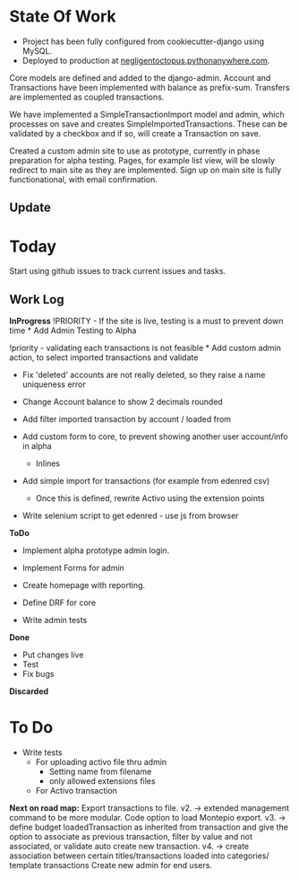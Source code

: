 # State Of Work

* Project has been fully configured from cookiecutter-django using MySQL.
* Deployed to production at [negligentoctopus.pythonanywhere.com](negligentoctopus.pythonanywhere.com).

Core models are defined and added to the django-admin.
Account and Transactions have been implemented with balance as prefix-sum.
Transfers are implemented as coupled transactions.

We have implemented a SimpleTransactionImport model and admin, which processes on save and creates SimpleImportedTransactions. These can be validated by a checkbox and if so, will create a Transaction on save.

Created a custom admin site to use as prototype, currently in phase preparation for alpha testing. Pages, for example list view, will be slowly redirect to main site as they are implemented.
Sign up on main site is fully functionational, with email confirmation.

## Update

# Today

Start using github issues to track current issues and tasks.

## Work Log
__InProgress__
!PRIORITY - If the site is live, testing is a must to prevent down time
    * Add Admin Testing to Alpha

!priority - validating each transactions is not feasible
    * Add custom admin action, to select imported transactions and validate

* Fix 'deleted' accounts are not really deleted, so they raise a name uniqueness error

* Change Account balance to show 2 decimals rounded

* Add filter imported transaction by account / loaded from

* Add custom form to core, to prevent showing another user account/info in alpha
    * Inlines

* Add simple import for transactions (for example from edenred csv)
    * Once this is defined, rewrite Activo using the extension points

* Write selenium script to get edenred - use js from browser

__ToDo__
* Implement alpha prototype admin login.
* Implement Forms for admin

* Create homepage with reporting.

* Define DRF for core
* Write admin tests


__Done__
* Put changes live
* Test
* Fix bugs

__Discarded__

# To Do
* Write tests
    * For uploading activo file thru admin
        * Setting name from filename
        * only allowed extensions files
    * For Activo transaction

__Next on road map:__
    Export transactions to file.
        v2. -> extended management command to be more modular. Code option to load Montepio export.
        v3. -> define budget loadedTransaction as inherited from transaction and give the option to associate as previous transaction, filter by value and not associated, or validate auto create new transaction.
        v4. -> create association between certain titles/transactions loaded into categories/ template transactions
    Create new admin for end users.
